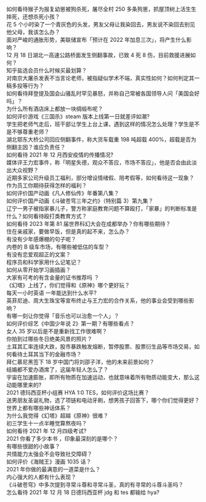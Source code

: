 如何看待猴子为报复幼崽被狗杀死，屠尽全村 250 多条狗崽，抓屋顶树上活生生摔死，还想杀死小孩？  
花 5 个小时染了一个青灰色的头发，男友父母让我染回去，男友说不染回去别见他父母，我该怎么办？  
面对严峻的通胀形势，美联储宣布「预计在 2022 年加息三次」，将产生什么影响？  
12 月 18 日湖北一高速公路桥面发生侧翻事故，已致 4 死 8 伤，目前救援进展如何？  
知乎盐选会员什么时候买最划算？  
对南京大屠杀发表不当言论老师，被指疑似学术不端，真实性如何？如何判定其一稿多投等行为？  
如何看待拜登提及国会山骚乱时罕见暴怒，并称自己常被各国领导人问「美国会好吗」？  
为什么所有酒店床上都放一块绸缎布呢？  
如何评价游戏《三国杀》steam 版本上线第一日就差评如潮?  
学生把老师气走后，班干部让学生上台上课，遇到这样的情况怎么处理？学生是不是不够尊重老师？  
湖北鄂东大桥公司回应侧翻事件，称大货车载重 198 吨超载 400%，超载是否为侧翻主因？谁应负责任？  
如何看待 2021 年 12 月西安疫情的传播情况?  
媒体评王力宏事件，称「明星失德，观众不答应，市场不答应」，他是否会由此淡出大众视野？  
近期多家公司升级员工福利，部分增设情绪假、陪考假等，如何看待这一现象？ 作为员工你期待获得怎样的福利？  
如何评价国产动画《凡人修仙传》年番第八集？  
如何评价国产动画《斗破苍穹三年之约》（特别篇 3）第九集？  
辽宁一男子被指家暴儿子，警方称家庭教育问题不算殴打，「家暴」的判断标准是什么？如何看待殴打类教育方式？  
如何看待 2023 年第 81 届世界科幻大会在成都举办？你有哪些期待？  
住在亲戚家，要做早饭，但是真的起不来，怎么办？  
有没有少年感爆棚的句子呢？  
内卷的 B 级车市场，有哪些被低估的车型？  
有没有恋爱观超正的文案？  
程序员和科学家用什么记笔记？  
如何从零开始学习画插画？  
大家有可考的有含金量的证书推荐吗 ？  
《幻塔》上线了，你们觉得和《原神》哪个更好玩？  
每天一小时英语  一年能达到什么水平?  
英菲尼迪、周大生珠宝等宣布终止与王力宏的合作关系，他的事业会受到哪些影响？  
有哪一刻让你觉得「音乐也可以治愈一个人」？  
如何评价综艺《中国少年说 2》第一期？有哪些看点？  
女人 35 岁以后是不是重新找工作很难啊？  
你拍到过哪些冬日绝美风景的照片？  
土耳其汇率连续大跌，股市暴跌触发熔断，暂停股票、股票衍生品等市场交易，如何看待土耳其当下的金融市场？  
拜仁慕尼黑签下 18 岁中国门将刘邵子洋，他的未来前景如何？  
结婚都不爱办酒席了，这届年轻人怎么了？  
宇宙在加速膨胀，即所有物质在加速运动，也就意味着所有物质动能变大，那么这动能哪里来的?  
2021 德玛西亚杯小组赛 HYA 1:0 TES，如何评价这场比赛？  
送男朋友圣诞礼物，选了项链和电动牙刷，想男孩子回答下，哪个你们觉得更好？  
世界上都有哪些神话体系？  
为什么我觉得《幻塔》超越《原神》很难？  
初三学生十一点半睡觉算熬夜吗？  
如何看待 2021 年 12 月四级考试?  
2021 你看了多少本书 ，印象最深刻的是哪个？  
有哪些很甜的小故事？  
共情能力太强会不会导致社交障碍？  
如何评价《海贼王》漫画 1035 话？  
2021 年你做的最满意的一道菜是什么？  
内心强大的人都有什么表现？  
《斗破苍穹》中多次提到寻常斗尊和寻常斗圣，真的有寻常的斗尊斗圣吗？  
怎么看待 2021 年 12 月 18 日德玛西亚杯 jdg 和 tes 都输给 hya?  
